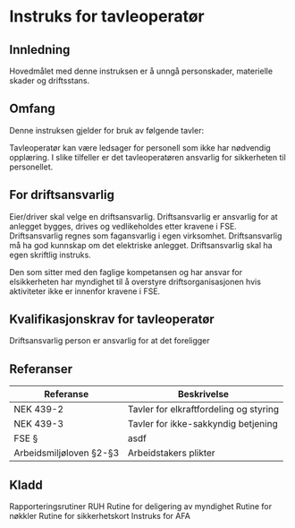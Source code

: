 # Instruks for tavleoperatør

## Innledning
Hovedmålet med denne instruksen er å unngå personskader, materielle skader og driftsstans.

## Omfang
Denne instruksen gjelder for bruk av følgende tavler:

Tavleoperatør kan være ledsager for personell som ikke har nødvendig opplæring. I slike tilfeller er det tavleoperatøren ansvarlig for sikkerheten til personellet.

## For driftsansvarlig
Eier/driver skal velge en driftsansvarlig.
Driftsansvarlig er ansvarlig for at anlegget bygges, drives og vedlikeholdes etter kravene i FSE.
Driftsansvarlig regnes som fagansvarlig i egen virksomhet. Driftsansvarlig må ha god kunnskap om det elektriske anlegget.
Driftsansvarlig skal ha egen skriftlig instruks.

Den som sitter med den faglige kompetansen og har ansvar for elsikkerheten har myndighet til å overstyre driftsorganisasjonen hvis aktiviteter ikke er innenfor kravene i FSE.


## Kvalifikasjonskrav for tavleoperatør

Driftsansvarlig person er ansvarlig for at det foreligger 



## Referanser
| Referanse | Beskrivelse |
| --- | --- |
| NEK 439-2 | Tavler for elkraftfordeling og styring |
| NEK 439-3 | Tavler for ikke-sakkyndig betjening |
| FSE § | asdf |
| Arbeidsmiljøloven §2-§3 | Arbeidstakers plikter |

## Kladd
Rapporteringsrutiner RUH
Rutine for deligering av myndighet
Rutine for nøkkler
Rutine for sikkerhetskort
Instruks for AFA

